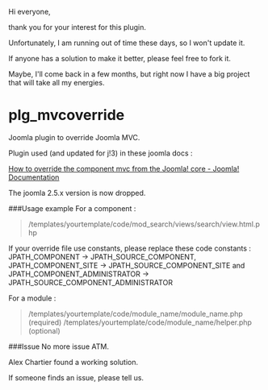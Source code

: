 Hi everyone,

thank you for your interest for this plugin.

Unfortunately, I am running out of time these days, so I won't update it.

If anyone has a solution to make it better, please feel free to fork it.

Maybe, I'll come back in a few months, but right now I have a big project that will take all my energies.


plg_mvcoverride
===============

Joomla plugin to override Joomla MVC.

Plugin used (and updated for j!3) in these joomla docs :

 [How to override the component mvc from the Joomla! core - Joomla! Documentation](http://docs.joomla.org/How_to_override_the_component_mvc_from_the_Joomla!_core)

The joomla 2.5.x version is now dropped.

###Usage example
For a component :
>/templates/yourtemplate/code/mod_search/views/search/view.html.php

If your override file use constants, please replace these code constants :
JPATH_COMPONENT -> JPATH_SOURCE_COMPONENT,
JPATH_COMPONENT_SITE -> JPATH_SOURCE_COMPONENT_SITE and
JPATH_COMPONENT_ADMINISTRATOR -> JPATH_SOURCE_COMPONENT_ADMINISTRATOR

For a module :
>/templates/yourtemplate/code/module_name/module_name.php (required)
>/templates/yourtemplate/code/module_name/helper.php (optional)


###Issue
No more issue ATM.

Alex Chartier found a working solution.

If someone finds an issue, please tell us.
